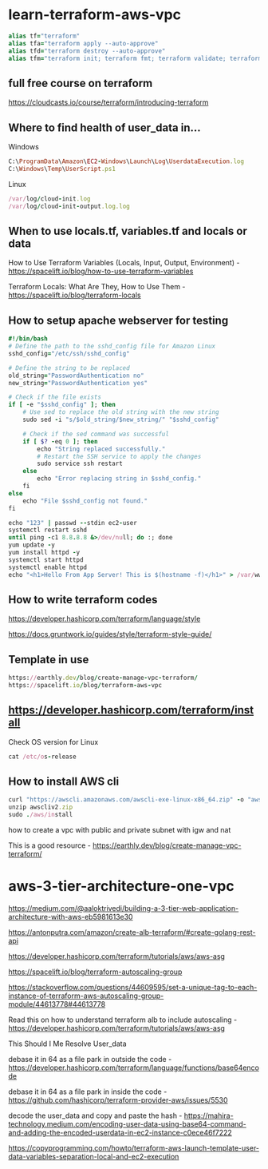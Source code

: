 # learn-terraform-aws-vpc
```ruby
alias tf="terraform"
alias tfa="terraform apply --auto-approve"
alias tfd="terraform destroy --auto-approve"
alias tfm="terraform init; terraform fmt; terraform validate; terraform plan"
```

## full free course on terraform
https://cloudcasts.io/course/terraform/introducing-terraform

## Where to find health of user_data in...
Windows
```ruby
C:\ProgramData\Amazon\EC2-Windows\Launch\Log\UserdataExecution.log
C:\Windows\Temp\UserScript.ps1
```
Linux
```ruby
/var/log/cloud-init.log
/var/log/cloud-init-output.log.log
```
## When to use locals.tf, variables.tf and locals or data
How to Use Terraform Variables (Locals, Input, Output, Environment) - https://spacelift.io/blog/how-to-use-terraform-variables

Terraform Locals: What Are They, How to Use Them - https://spacelift.io/blog/terraform-locals

## How to setup apache webserver for testing
```ruby
#!/bin/bash
# Define the path to the sshd_config file for Amazon Linux
sshd_config="/etc/ssh/sshd_config"

# Define the string to be replaced
old_string="PasswordAuthentication no"
new_string="PasswordAuthentication yes"

# Check if the file exists
if [ -e "$sshd_config" ]; then
    # Use sed to replace the old string with the new string
    sudo sed -i "s/$old_string/$new_string/" "$sshd_config"

    # Check if the sed command was successful
    if [ $? -eq 0 ]; then
        echo "String replaced successfully."
        # Restart the SSH service to apply the changes
        sudo service ssh restart
    else
        echo "Error replacing string in $sshd_config."
    fi
else
    echo "File $sshd_config not found."
fi

echo "123" | passwd --stdin ec2-user
systemctl restart sshd
until ping -c1 8.8.8.8 &>/dev/null; do :; done
yum update -y
yum install httpd -y
systemctl start httpd
systemctl enable httpd
echo "<h1>Hello From App Server! This is $(hostname -f)</h1>" > /var/www/html/index.html
```
## How to write terraform codes

https://developer.hashicorp.com/terraform/language/style

https://docs.gruntwork.io/guides/style/terraform-style-guide/

## Template in use
```ruby
https://earthly.dev/blog/create-manage-vpc-terraform/
https://spacelift.io/blog/terraform-aws-vpc
```
## https://developer.hashicorp.com/terraform/install
Check OS version for Linux
```ruby
cat /etc/os-release
```
## How to install AWS cli
```ruby
curl "https://awscli.amazonaws.com/awscli-exe-linux-x86_64.zip" -o "awscliv2.zip"
unzip awscliv2.zip
sudo ./aws/install
```

how to create a vpc with public and private subnet with igw and nat

This is a good resource - https://earthly.dev/blog/create-manage-vpc-terraform/

# aws-3-tier-architecture-one-vpc

https://medium.com/@aaloktrivedi/building-a-3-tier-web-application-architecture-with-aws-eb5981613e30

https://antonputra.com/amazon/create-alb-terraform/#create-golang-rest-api

https://developer.hashicorp.com/terraform/tutorials/aws/aws-asg

https://spacelift.io/blog/terraform-autoscaling-group

https://stackoverflow.com/questions/44609595/set-a-unique-tag-to-each-instance-of-terraform-aws-autoscaling-group-module/44613778#44613778

Read this on how to understand terraform alb to include autoscaling - https://developer.hashicorp.com/terraform/tutorials/aws/aws-asg

This Should I Me Resolve User_data

debase it in 64 as a file park in outside the code - https://developer.hashicorp.com/terraform/language/functions/base64encode

debase it in 64 as a file park in inside the code - https://github.com/hashicorp/terraform-provider-aws/issues/5530

decode the user_data and copy and paste the hash - https://mahira-technology.medium.com/encoding-user-data-using-base64-command-and-adding-the-encoded-userdata-in-ec2-instance-c0ece46f7222

https://copyprogramming.com/howto/terraform-aws-launch-template-user-data-variables-separation-local-and-ec2-execution


